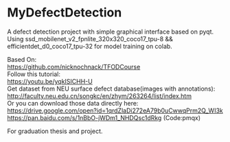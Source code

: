 # MyDefectDetection

A defect detection project with simple graphical interface based on pyqt.  
Using ssd_mobilenet_v2_fpnlite_320x320_coco17_tpu-8 && efficientdet_d0_coco17_tpu-32 for model training on colab.  
  
  
  
Based On:  
https://github.com/nicknochnack/TFODCourse  
Follow this tutorial:  
https://youtu.be/yqkISICHH-U  
Get dataset from NEU surface defect database(images with annotations):  
http://faculty.neu.edu.cn/songkc/en/zhym/263264/list/index.htm  
Or you can download those data directly here:  
https://drive.google.com/open?id=1qrdZlaDi272eA79b0uCwwqPrm2Q_WI3k  
https://pan.baidu.com/s/1nBbO-jWDm1_NHDQsc1dRkg (Code:pmqx)   
  
  
  
For graduation thesis and project.  
